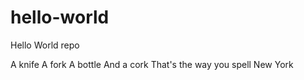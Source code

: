 # hello-world
Hello World repo

A knife 
A fork
A bottle
And a cork
That's the way you spell 
New York
